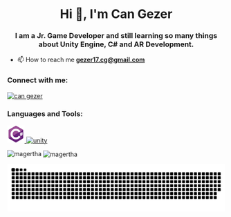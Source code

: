 
<h1 align="center">Hi 👋, I'm Can Gezer</h1>
<h3 align="center">I am a Jr. Game Developer and still learning so many things about Unity Engine, C# and AR Development.</h3>

- 📫 How to reach me **gezer17.cg@gmail.com**

<h3 align="left">Connect with me:</h3>
<p align="left">
<a href="https://linkedin.com/in/cangezer" target="blank"><img align="center" src="https://raw.githubusercontent.com/rahuldkjain/github-profile-readme-generator/master/src/images/icons/Social/linked-in-alt.svg" alt="can gezer" height="30" width="40" /></a>
</p>

<h3 align="left">Languages and Tools:</h3>
<p align="left"> <a href="https://www.w3schools.com/cs/" target="_blank" rel="noreferrer"> <img src="https://raw.githubusercontent.com/devicons/devicon/master/icons/csharp/csharp-original.svg" alt="csharp" width="40" height="40"/> </a> <a href="https://unity.com/" target="_blank" rel="noreferrer"> <img src="https://www.vectorlogo.zone/logos/unity3d/unity3d-icon.svg" alt="unity" width="40" height="40"/> </a> </p>

<p><img align="left" src="https://github-readme-stats.vercel.app/api/top-langs?username=magertha&show_icons=true&locale=en&layout=compact" alt="magertha" /></p>

<p>&nbsp;<img align="center" src="https://github-readme-stats.vercel.app/api?username=magertha&show_icons=true&locale=en" alt="magertha" /></p>


<picture>
  <source media="(prefers-color-scheme: dark)" srcset="https://raw.githubusercontent.com/magertha/magertha/output/github-contribution-grid-snake-dark.svg">
  <source media="(prefers-color-scheme: light)" srcset="https://raw.githubusercontent.com/magertha/magertha/output/github-contribution-grid-snake.svg">
  <img alt="github contribution grid snake animation" src="https://raw.githubusercontent.com/magertha/magertha/output/github-contribution-grid-snake.svg">
</picture>
